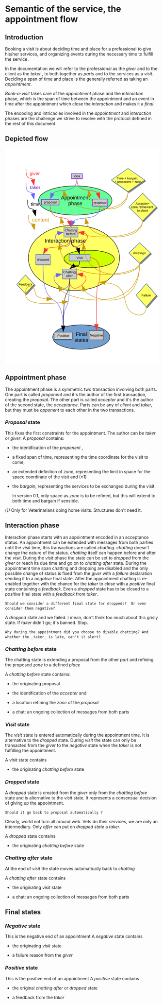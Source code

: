 # Semantic of the service, the appointment flow

## Introduction

Booking a visit is about deciding time and place for a professional to give his/her services, and organizing events during the necessary time to fulfill the service.

In the documentation we will refer to the professional as the _giver_ and to the client as the _taker_ , to both together as _parts_ and to the services as a _visit_.
Deciding a span of time and place is the generally referred as taking an _appointment_. 

*Book-a-visit* takes care of the _appointment_ phase and the _interaction_ phase, which is the span of time between the appointment and an event in time after the appointment which close the _interaction_ and makes it a _final_.

The encoding and intricacies involved in the _appointment_ and _interaction_ phases are the challenge we strive to resolve with the protocol defined in the rest of this document.

## Depicted flow

![flow](book-a-services.svg)

## Appointment phase

The appointment phase is a symmetric two transaction involving both parts.
One part is called _proponent_ and it's the author of the first transaction, creating the _proposal_. The other part is called _accepter_ and it's the author of the second state, the _acceptance_.
Parts can be any of _client_ and _taker_, but they must be _opponent_ to each other in the two transactions.

### _Proposal_ state

This fixes the first constraints for the appointment. The author can be _taker_ or _giver_.
A _proposal_ contains:

* the identification of the _proponent_ , 

* a fixed span of time, representing the time coordinate for the visit to come, 

* an extended definition of _zone_, representing the limit in space for the space coordinate of the visit and (*1)

* the _bargain_, representing the services to be exchanged during the visit.

    In version 0.1, only space as _zone_ is to be refined, but this will extend to both time and bargain if sensible.
    
(*1)* Only for Veterinarians doing home visits. Structures don't need it. 

## Interaction phase

Interaction phase starts with an appointment encoded in an acceptance status. An appointment can be extended with messages from both parties until the _visit_ time, this transactions are called _chatting_. _chatting_ doesn't change the nature of the status. _chatting_ itself can happen before and after the _visit_.
During the _visit_ phase the state can be set to _dropped_ from the _giver_ or reach its due time and go on to _chatting after_ state.
During the appointment time span chatting and dropping are disabled and the only possible change of status is fixed from the _giver_ with a _failure_ declaration sending it to a _negative_ final state.
After the appointment chatting is re-enabled together with the chance for the _taker_ to close with a _positive_ final state containing a _feedback_.
Even a _dropped_ state has to be closed to a _positive_ final state with a _feedback_ from _taker_.
    
    Should we consider a different final state for droppeds?  Or even consider them negative?

A _dropped_ state and we failed. I mean, don't think too much about this grisly state. If _taker_ didn't go; it's banned. Stop. 

    Why during the appointment did you choose to disable chatting? And whether the _taker_ is late, can't it alert? 

### _Chatting before_ state

The chatting state is extending a proposal from the other _part_ and refining the proposed _zone_ to a defined _place_

A _chatting before_ state contains:

* the originating proposal

* the identification of the _accepter_ and

* a location refining the _zone_ of the _proposal_ 

* a chat: an ongoing collection of messages from both parts

### _Visit_ state

The _visit_ state is entered automatically during the appointment time. It is alternative to the _dropped_ state.
During _visit_ the state can only be transacted from the _giver_ to the _negative_ state when the _taker_ is not fulfilling the appointment.

A _visit_ state contains 

* the originating _chatting before_ state

### _Dropped_ state

A _dropped_ state is  created from the _giver_ only from the _chatting before_ state and is alternative to the _visit_ state. It represents a consensual decision of giving up the appointment. 

    Should it go back to proposal automatically ?
    
Clearly, world not turn all around web. Vets do their services, we are only an intermediary. Only _offer_ can put on _dropped state_ a _taker_.  

A _dropped_ state contains 

* the originating _chatting before_ state

### _Chatting after_ state

At the end of _visit_ the state moves automatically back to _chatting_ 

A _chatting after_ state contains

* the originating _visit_ state

* a chat: an ongoing collection of messages from both parts

## Final states

### _Negative_ state
This is the negative end of an appointment
A _negative_ state contains

* the originating _visit_ state

* a failure reason from the _giver_

### _Positive_ state

This is the positive end of an appointment
A _positive_ state contains

* the original _chatting after_  or _dropped_ state 

* a feedback from the _taker_













